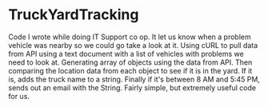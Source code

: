# TruckYardTracking
Code I wrote while doing IT Support co op. It let us know when a problem vehicle was nearby so we could go take a look at it.
Using cURL to pull data from API using a text document with a list of vehicles with problems we need to look at.
Generating array of objects using the data from API.
Then comparing the location data from each object to see if it is in the yard.
If it is, adds the truck name to a string.
Finally if it's between 8 AM and 5:45 PM, sends out an email with the String.
Fairly simple, but extremely useful code for us.
